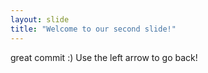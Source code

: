 ```yaml
---
layout: slide
title: "Welcome to our second slide!"
---
```

great commit :)
Use the left arrow to go back!
